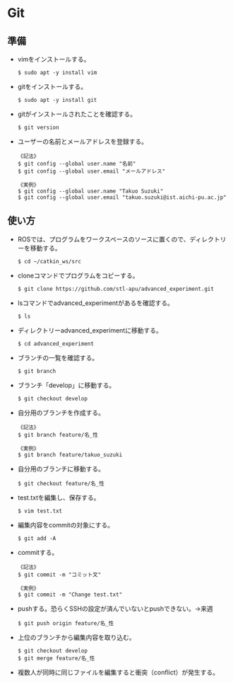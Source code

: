 # Git
## 準備
- vimをインストールする。
  ```
  $ sudo apt -y install vim
  ```
- gitをインストールする。
  ```
  $ sudo apt -y install git
  ```
- gitがインストールされたことを確認する。
  ```
  $ git version
  ```
- ユーザーの名前とメールアドレスを登録する。
  ```
  《記法》
  $ git config --global user.name "名前"
  $ git config --global user.email "メールアドレス"
  ```
  ```
  《実例》
  $ git config --global user.name "Takuo Suzuki"
  $ git config --global user.email "takuo.suzuki@ist.aichi-pu.ac.jp"
  ```

## 使い方
- ROSでは、プログラムをワークスペースのソースに置くので、ディレクトリーを移動する。
  ```
  $ cd ~/catkin_ws/src
  ```
- cloneコマンドでプログラムをコピーする。
  ```
  $ git clone https://github.com/stl-apu/advanced_experiment.git
  ```
- lsコマンドでadvanced_experimentがあるを確認する。
  ```
  $ ls
  ```
- ディレクトリーadvanced_experimentに移動する。
  ```
  $ cd advanced_experiment
  ```
- ブランチの一覧を確認する。
  ```
  $ git branch
  ```
- ブランチ「develop」に移動する。
  ```
  $ git checkout develop
  ```
- 自分用のブランチを作成する。
  ```
  《記法》
  $ git branch feature/名_性
  ```
  ```
  《実例》
  $ git branch feature/takuo_suzuki
  ```
- 自分用のブランチに移動する。
  ```
  $ git checkout feature/名_性
  ```
- test.txtを編集し、保存する。
  ```
  $ vim test.txt
  ```
- 編集内容をcommitの対象にする。
  ```
  $ git add -A
  ```
- commitする。
  ```
  《記法》
  $ git commit -m "コミット文"
  ```
  ```
  《実例》
  $ git commit -m "Change test.txt"
  ```
- pushする。恐らくSSHの設定が済んでいないとpushできない。→来週
  ```
  $ git push origin feature/名_性
  ```
- 上位のブランチから編集内容を取り込む。
  ```
  $ git checkout develop
  $ git merge feature/名_性
  ```
- 複数人が同時に同じファイルを編集すると衝突（conflict）が発生する。

